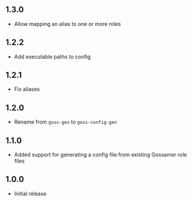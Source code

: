 ## 1.3.0
- Allow mapping an alias to one or more roles

## 1.2.2
- Add executable paths to config

## 1.2.1
- Fix aliases

## 1.2.0
- Rename from `goss-gen` to `goss-config-gen`

## 1.1.0
- Added support for generating a config file from existing Gossamer role files

## 1.0.0
- Initial release